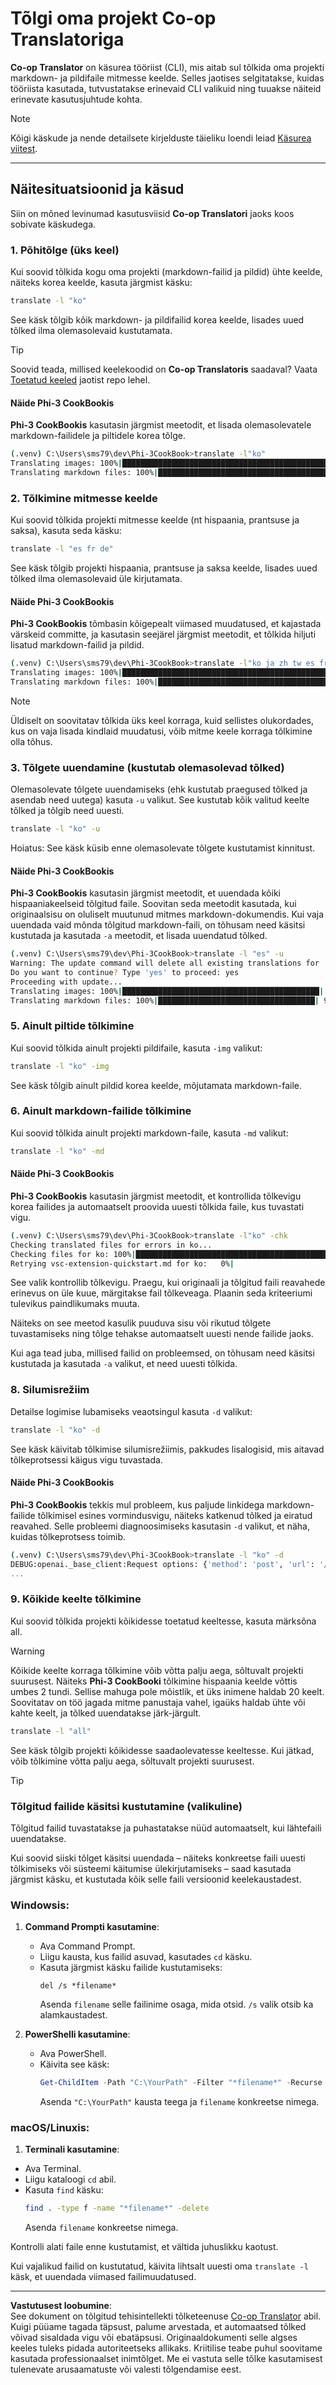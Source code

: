 <!--
CO_OP_TRANSLATOR_METADATA:
{
  "original_hash": "20943a46b11c6d74814f41a817a6db4c",
  "translation_date": "2025-10-15T05:00:56+00:00",
  "source_file": "getting_started/command-line-guide/translator-your-project.md",
  "language_code": "et"
}
-->
# Tõlgi oma projekt Co-op Translatoriga

**Co-op Translator** on käsurea tööriist (CLI), mis aitab sul tõlkida oma projekti markdown- ja pildifaile mitmesse keelde. Selles jaotises selgitatakse, kuidas tööriista kasutada, tutvustatakse erinevaid CLI valikuid ning tuuakse näiteid erinevate kasutusjuhtude kohta.

> [!NOTE]
> Kõigi käskude ja nende detailsete kirjelduste täieliku loendi leiad [Käsurea viitest](./command-reference.md).

---

## Näitesituatsioonid ja käsud

Siin on mõned levinumad kasutusviisid **Co-op Translatori** jaoks koos sobivate käskudega.

### 1. Põhitõlge (üks keel)

Kui soovid tõlkida kogu oma projekti (markdown-failid ja pildid) ühte keelde, näiteks korea keelde, kasuta järgmist käsku:

```bash
translate -l "ko"
```

See käsk tõlgib kõik markdown- ja pildifailid korea keelde, lisades uued tõlked ilma olemasolevaid kustutamata.

> [!TIP]
>
> Soovid teada, millised keelekoodid on **Co-op Translatoris** saadaval? Vaata [Toetatud keeled](https://github.com/Azure/co-op-translator#supported-languages) jaotist repo lehel.

#### Näide Phi-3 CookBookis

**Phi-3 CookBookis** kasutasin järgmist meetodit, et lisada olemasolevatele markdown-failidele ja piltidele korea tõlge.

```bash
(.venv) C:\Users\sms79\dev\Phi-3CookBook>translate -l"ko"
Translating images: 100%|███████████████████████████████████████████████████| 276/276 [1:09:56<00:00, 15.37s/it]
Translating markdown files: 100%|████████████████████████████████████████████████| 153/153 [1:43:07<00:00, 241.31s/it]
```

### 2. Tõlkimine mitmesse keelde

Kui soovid tõlkida projekti mitmesse keelde (nt hispaania, prantsuse ja saksa), kasuta seda käsku:

```bash
translate -l "es fr de"
```

See käsk tõlgib projekti hispaania, prantsuse ja saksa keelde, lisades uued tõlked ilma olemasolevaid üle kirjutamata.

#### Näide Phi-3 CookBookis

**Phi-3 CookBookis** tõmbasin kõigepealt viimased muudatused, et kajastada värskeid committe, ja kasutasin seejärel järgmist meetodit, et tõlkida hiljuti lisatud markdown-failid ja pildid.

```bash
(.venv) C:\Users\sms79\dev\Phi-3CookBook>translate -l"ko ja zh tw es fr" -a
Translating images: 100%|███████████████████████████████████████████████████| 273/273 [1:09:56<00:00, 15.37s/it]
Translating markdown files: 100%|████████████████████████████████████████████████| 6/6 [24:07<00:00, 241.31s/it]
```

> [!NOTE]
> Üldiselt on soovitatav tõlkida üks keel korraga, kuid sellistes olukordades, kus on vaja lisada kindlaid muudatusi, võib mitme keele korraga tõlkimine olla tõhus.

### 3. Tõlgete uuendamine (kustutab olemasolevad tõlked)

Olemasolevate tõlgete uuendamiseks (ehk kustutab praegused tõlked ja asendab need uutega) kasuta `-u` valikut. See kustutab kõik valitud keelte tõlked ja tõlgib need uuesti.

```bash
translate -l "ko" -u
```

Hoiatus: See käsk küsib enne olemasolevate tõlgete kustutamist kinnitust.

#### Näide Phi-3 CookBookis

**Phi-3 CookBookis** kasutasin järgmist meetodit, et uuendada kõiki hispaaniakeelseid tõlgitud faile. Soovitan seda meetodit kasutada, kui originaalsisu on oluliselt muutunud mitmes markdown-dokumendis. Kui vaja uuendada vaid mõnda tõlgitud markdown-faili, on tõhusam need käsitsi kustutada ja kasutada `-a` meetodit, et lisada uuendatud tõlked.

```bash
(.venv) C:\Users\sms79\dev\Phi-3CookBook>translate -l "es" -u
Warning: The update command will delete all existing translations for 'es' and re-translate everything.
Do you want to continue? Type 'yes' to proceed: yes
Proceeding with update...
Translating images: 100%|████████████████████████████████████████████| 150/150 [43:46<00:00, 15.55s/it]
Translating markdown files: 100%|███████████████████████████████████| 95/95 [1:40:27<00:00, 125.62s/it]
```

### 5. Ainult piltide tõlkimine

Kui soovid tõlkida ainult projekti pildifaile, kasuta `-img` valikut:

```bash
translate -l "ko" -img
```

See käsk tõlgib ainult pildid korea keelde, mõjutamata markdown-faile.

### 6. Ainult markdown-failide tõlkimine

Kui soovid tõlkida ainult projekti markdown-faile, kasuta `-md` valikut:

```bash
translate -l "ko" -md
```

#### Näide Phi-3 CookBookis

**Phi-3 CookBookis** kasutasin järgmist meetodit, et kontrollida tõlkevigu korea failides ja automaatselt proovida uuesti tõlkida faile, kus tuvastati vigu.

```bash
(.venv) C:\Users\sms79\dev\Phi-3CookBook>translate -l"ko" -chk 
Checking translated files for errors in ko...
Checking files for ko: 100%|██████████████████████████████████████████████████| 95/95 [00:01<00:00, 65.47file/s]
Retrying vsc-extension-quickstart.md for ko:   0%|                                     | 0/17 [00:00<?, ?file/s] 
```

See valik kontrollib tõlkevigu. Praegu, kui originaali ja tõlgitud faili reavahede erinevus on üle kuue, märgitakse fail tõlkeveaga. Plaanin seda kriteeriumi tulevikus paindlikumaks muuta.

Näiteks on see meetod kasulik puuduva sisu või rikutud tõlgete tuvastamiseks ning tõlge tehakse automaatselt uuesti nende failide jaoks.

Kui aga tead juba, millised failid on probleemsed, on tõhusam need käsitsi kustutada ja kasutada `-a` valikut, et need uuesti tõlkida.

### 8. Silumisrežiim

Detailse logimise lubamiseks veaotsingul kasuta `-d` valikut:

```bash
translate -l "ko" -d
```

See käsk käivitab tõlkimise silumisrežiimis, pakkudes lisalogisid, mis aitavad tõlkeprotsessi käigus vigu tuvastada.

#### Näide Phi-3 CookBookis

**Phi-3 CookBookis** tekkis mul probleem, kus paljude linkidega markdown-failide tõlkimisel esines vormindusvigu, näiteks katkenud tõlked ja eiratud reavahed. Selle probleemi diagnoosimiseks kasutasin `-d` valikut, et näha, kuidas tõlkeprotsess toimib.

```bash
(.venv) C:\Users\sms79\dev\Phi-3CookBook>translate -l "ko" -d
DEBUG:openai._base_client:Request options: {'method': 'post', 'url': '/chat/completions', 'headers': {'api-key': 'af04e0bea45747d8a7b8c131c1971044'}, 'files': None, 'json_data': {'messages': [{'role': 'user', 'content': "Translate the following text to ko. NEVER ADD ANY EXTRA CONTENT OUTSIDE THE TRANSLATION. TRANSLATE ONLY WHAT IS GIVEN TO YOU.. MAINTAIN MARKDOWN FORMAT\n\n# Phi-3 Cookbook: Hands-On Examples with Microsoft's Phi-3 Models [![Open and use the samples in GitHub Codespaces](https://github.com/codespaces/badge.svg)](https://codespaces.new/microsoft/phi-3cookbook) [![Open in Dev Containers](https://img.shields.io/static/v1?style=for-the-badge&label=Dev%
...
```

### 9. Kõikide keelte tõlkimine

Kui soovid tõlkida projekti kõikidesse toetatud keeltesse, kasuta märksõna all.

> [!WARNING]
> Kõikide keelte korraga tõlkimine võib võtta palju aega, sõltuvalt projekti suurusest. Näiteks **Phi-3 CookBooki** tõlkimine hispaania keelde võttis umbes 2 tundi. Sellise mahuga pole mõistlik, et üks inimene haldab 20 keelt. Soovitatav on töö jagada mitme panustaja vahel, igaüks haldab ühte või kahte keelt, ja tõlked uuendatakse järk-järgult.

```bash
translate -l "all"
```

See käsk tõlgib projekti kõikidesse saadaolevatesse keeltesse. Kui jätkad, võib tõlkimine võtta palju aega, sõltuvalt projekti suurusest.

> [!TIP]
>
> ### Tõlgitud failide käsitsi kustutamine (valikuline)
> Tõlgitud failid tuvastatakse ja puhastatakse nüüd automaatselt, kui lähtefaili uuendatakse.
>
> Kui soovid siiski tõlget käsitsi uuendada – näiteks konkreetse faili uuesti tõlkimiseks või süsteemi käitumise ülekirjutamiseks – saad kasutada järgmist käsku, et kustutada kõik selle faili versioonid keelekaustadest.
>
> ### Windowsis:
> 1. **Command Prompti kasutamine**:
>    - Ava Command Prompt.
>    - Liigu kausta, kus failid asuvad, kasutades `cd` käsku.
>    - Kasuta järgmist käsku failide kustutamiseks:
>      ```
>      del /s *filename*
>      ```
>      Asenda `filename` selle failinime osaga, mida otsid. `/s` valik otsib ka alamkaustadest.
>
> 2. **PowerShelli kasutamine**:
>    - Ava PowerShell.
>    - Käivita see käsk:
>      ```powershell
>      Get-ChildItem -Path "C:\YourPath" -Filter "*filename*" -Recurse | Remove-Item -Force
>      ```
>      Asenda `"C:\YourPath"` kausta teega ja `filename` konkreetse nimega.
>
> ### macOS/Linuxis:
> 1. **Terminali kasutamine**:
>   - Ava Terminal.
>   - Liigu kataloogi `cd` abil.
>   - Kasuta `find` käsku:
>     ```bash
>     find . -type f -name "*filename*" -delete
>     ```
>     Asenda `filename` konkreetse nimega.
>
> Kontrolli alati faile enne kustutamist, et vältida juhuslikku kaotust.
>
> Kui vajalikud failid on kustutatud, käivita lihtsalt uuesti oma `translate -l` käsk, et uuendada viimased failimuudatused.

---

**Vastutusest loobumine**:  
See dokument on tõlgitud tehisintellekti tõlketeenuse [Co-op Translator](https://github.com/Azure/co-op-translator) abil. Kuigi püüame tagada täpsust, palume arvestada, et automaatsed tõlked võivad sisaldada vigu või ebatäpsusi. Originaaldokumenti selle algses keeles tuleks pidada autoriteetseks allikaks. Kriitilise teabe puhul soovitame kasutada professionaalset inimtõlget. Me ei vastuta selle tõlke kasutamisest tulenevate arusaamatuste või valesti tõlgendamise eest.